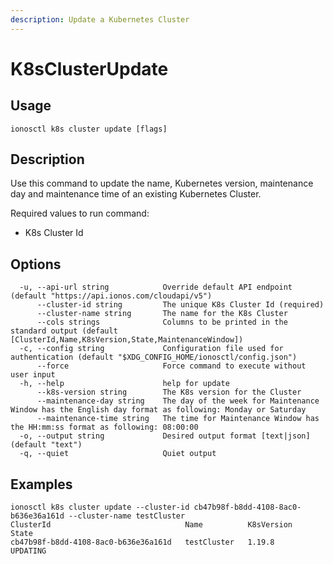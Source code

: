 ```yaml
---
description: Update a Kubernetes Cluster
---
```


# K8sClusterUpdate

## Usage

```text
ionosctl k8s cluster update [flags]
```

## Description

Use this command to update the name, Kubernetes version, maintenance day and maintenance time of an existing Kubernetes Cluster.

Required values to run command:

* K8s Cluster Id

## Options

```text
  -u, --api-url string            Override default API endpoint (default "https://api.ionos.com/cloudapi/v5")
      --cluster-id string         The unique K8s Cluster Id (required)
      --cluster-name string       The name for the K8s Cluster
      --cols strings              Columns to be printed in the standard output (default [ClusterId,Name,K8sVersion,State,MaintenanceWindow])
  -c, --config string             Configuration file used for authentication (default "$XDG_CONFIG_HOME/ionosctl/config.json")
      --force                     Force command to execute without user input
  -h, --help                      help for update
      --k8s-version string        The K8s version for the Cluster
      --maintenance-day string    The day of the week for Maintenance Window has the English day format as following: Monday or Saturday
      --maintenance-time string   The time for Maintenance Window has the HH:mm:ss format as following: 08:00:00
  -o, --output string             Desired output format [text|json] (default "text")
  -q, --quiet                     Quiet output
```

## Examples

```text
ionosctl k8s cluster update --cluster-id cb47b98f-b8dd-4108-8ac0-b636e36a161d --cluster-name testCluster
ClusterId                              Name          K8sVersion   State
cb47b98f-b8dd-4108-8ac0-b636e36a161d   testCluster   1.19.8       UPDATING
```

